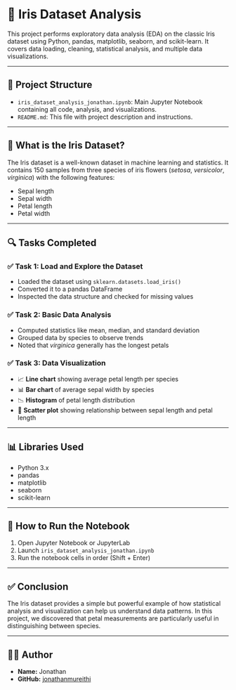 # 🌸 Iris Dataset Analysis

This project performs exploratory data analysis (EDA) on the classic Iris dataset using Python, pandas, matplotlib, seaborn, and scikit-learn. It covers data loading, cleaning, statistical analysis, and multiple data visualizations.

---

## 📂 Project Structure

- `iris_dataset_analysis_jonathan.ipynb`: Main Jupyter Notebook containing all code, analysis, and visualizations.
- `README.md`: This file with project description and instructions.

---

## 🧠 What is the Iris Dataset?

The Iris dataset is a well-known dataset in machine learning and statistics. It contains 150 samples from three species of iris flowers (*setosa*, *versicolor*, *virginica*) with the following features:
- Sepal length
- Sepal width
- Petal length
- Petal width

---

## 🔍 Tasks Completed

### ✅ Task 1: Load and Explore the Dataset
- Loaded the dataset using `sklearn.datasets.load_iris()`
- Converted it to a pandas DataFrame
- Inspected the data structure and checked for missing values

### ✅ Task 2: Basic Data Analysis
- Computed statistics like mean, median, and standard deviation
- Grouped data by species to observe trends
- Noted that *virginica* generally has the longest petals

### ✅ Task 3: Data Visualization
- 📈 **Line chart** showing average petal length per species
- 📊 **Bar chart** of average sepal width by species
- 📉 **Histogram** of petal length distribution
- 🔘 **Scatter plot** showing relationship between sepal length and petal length

---

## 📊 Libraries Used

- Python 3.x
- pandas
- matplotlib
- seaborn
- scikit-learn

---

## 📎 How to Run the Notebook

1. Open Jupyter Notebook or JupyterLab
2. Launch `iris_dataset_analysis_jonathan.ipynb`
3. Run the notebook cells in order (Shift + Enter)

---

## ✅ Conclusion

The Iris dataset provides a simple but powerful example of how statistical analysis and visualization can help us understand data patterns. In this project, we discovered that petal measurements are particularly useful in distinguishing between species.

---

## 🙋‍♂️ Author

- **Name:** Jonathan
- **GitHub:** [jonathanmureithi](https://github.com/jonathanmureithi)

